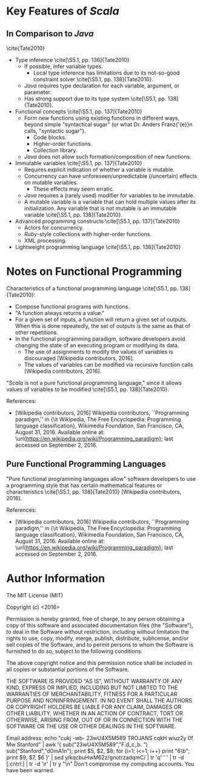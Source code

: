 #	Key Features of *Scala*

##	In Comparison to *Java* 

\cite{Tate2010}

+ Type inference \cite[\S5.1, pp. 136]{Tate2010}
	- If possible, infer variable types.
		+ Local type inference has limitations due to its 
			not-so-good constraint solver \cite[\S5.1, pp. 138]{Tate2010}.
	- *Java* requires type declaration for each variable,
		argument, or parameter.
	- Has strong support due to its type system
		\cite[\S5.1, pp. 138]{Tate2010}.
+ Functional concepts \cite[\S5.1, pp. 137]{Tate2010}
	- Form new functions using existing functions in different ways,
		beyond simple "syntactical sugar" (or what Dr. Anders Franz{\'{e}}n
		calls, "syntactic sugar").
		+ Code blocks.
		+ Higher-order functions.
		+ Collection library.
	- *Java* does not allow such formation/composition of new functions.
+ Immutable variables \cite[\S5.1, pp. 137]{Tate2010}
	- Requires explicit indication of whether a variable is mutable.
	- Concurrency can have unforeseen/unpredictable (/uncertain) effects
		on mutable variables.
		+ These effects may seem erratic.
	- *Java* requires a (rarely used) modifier for variables to be
		immutable.
	- A mutable variable is a variable that can hold multiple values
		after its initialization.
		Any variable that is not mutable is an immutable variable
		\cite[\S5.1, pp. 138]{Tate2010}.
+ Advanced programming constructs \cite[\S5.1, pp. 137]{Tate2010}
	- Actors for concurrency.
	- *Ruby*-style collections with higher-order functions.
	- XML processing.
+ Lightweight programming language \cite[\S5.1, pp. 138]{Tate2010}









#	Notes on Functional Programming

Characteristics of a functional programming language
	\cite[\S5.1, pp. 138]{Tate2010}:
+ Compose functional programs with functions.
+ "A function always returns a value."
+ For a given set of inputs, a function will return a given set of outputs.
	When this is done repeatedly, the set of outputs is the same as that
		of other repetitions.
+ In the functional programming paradigm, software developers avoid
	changing the state of an executing program or modifying its data. 
	- The use of assignments to modify the values of variables is discouraged
		[Wikipedia contributors, 2016].
	- The values of variables can be modified via recursive function calls
		[Wikipedia contributors, 2016].




"*Scala* is not a pure functional programming language,"
	since it allows values of variables to be modified
	\cite[\S5.1, pp. 138]{Tate2010}.











References:
+ [Wikipedia contributors, 2016]
	Wikipedia contributors, ``Programming paradigm,'' in {\it Wikipedia, The Free Encyclopedia: Programming language classification}, Wikimedia Foundation, San Francisco, CA, August 31, 2016. Available online at: \url{https://en.wikipedia.org/wiki/Programming_paradigm}; last accessed on September 2, 2016.



##	Pure Functional Programming Languages

"Pure functional programming languages allow" software developers to
	use a programming style that has certain mathematical features
	or characteristics
	\cite[\S5.1, pp. 138]{Tate2010} [Wikipedia contributors, 2016].
















References:
+ [Wikipedia contributors, 2016]
	Wikipedia contributors, ``Programming paradigm,'' in {\it Wikipedia, The Free Encyclopedia: Programming language classification}, Wikimedia Foundation, San Francisco, CA, August 31, 2016. Available online at: \url{https://en.wikipedia.org/wiki/Programming_paradigm}; last accessed on September 2, 2016.



















#	Author Information

The MIT License (MIT)

Copyright (c) <2016> <Zhiyang Ong>

Permission is hereby granted, free of charge, to any person obtaining a copy of this software and associated documentation files (the "Software"), to deal in the Software without restriction, including without limitation the rights to use, copy, modify, merge, publish, distribute, sublicense, and/or sell copies of the Software, and to permit persons to whom the Software is furnished to do so, subject to the following conditions:

The above copyright notice and this permission notice shall be included in all copies or substantial portions of the Software.

THE SOFTWARE IS PROVIDED "AS IS", WITHOUT WARRANTY OF ANY KIND, EXPRESS OR IMPLIED, INCLUDING BUT NOT LIMITED TO THE WARRANTIES OF MERCHANTABILITY, FITNESS FOR A PARTICULAR PURPOSE AND NONINFRINGEMENT. IN NO EVENT SHALL THE AUTHORS OR COPYRIGHT HOLDERS BE LIABLE FOR ANY CLAIM, DAMAGES OR OTHER LIABILITY, WHETHER IN AN ACTION OF CONTRACT, TORT OR OTHERWISE, ARISING FROM, OUT OF OR IN CONNECTION WITH THE SOFTWARE OR THE USE OR OTHER DEALINGS IN THE SOFTWARE.

Email address: echo "cukj -wb- 23wU4X5M589 TROJANS cqkH wiuz2y 0f Mw Stanford" | awk '{ sub("23wU4X5M589","F.d_c_b. ") sub("Stanford","d0mA1n"); print $5, $2, $8; for (i=1; i<=1; i++) print "6\b"; print $9, $7, $6 }' | sed y/kqcbuHwM62z/gnotrzadqmC/ | tr 'q' ' ' | tr -d [:cntrl:] | tr -d 'ir' | tr y "\n"		Don't compromise my computing accounts. You have been warned.

